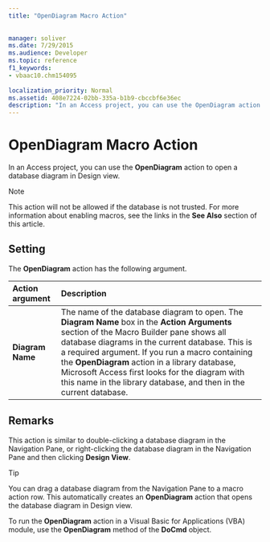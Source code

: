 ```yaml
---
title: "OpenDiagram Macro Action"
 
 
manager: soliver
ms.date: 7/29/2015
ms.audience: Developer
ms.topic: reference
f1_keywords:
- vbaac10.chm154095
  
localization_priority: Normal
ms.assetid: 408e7224-02bb-335a-b1b9-cbccbf6e36ec
description: "In an Access project, you can use the OpenDiagram action to open a database diagram in Design view."
---
```


# OpenDiagram Macro Action

In an Access project, you can use the **OpenDiagram** action to open a database diagram in Design view. 
  
> [!NOTE]
> This action will not be allowed if the database is not trusted. For more information about enabling macros, see the links in the **See Also** section of this article. 
  
## Setting

The **OpenDiagram** action has the following argument. 
  
|**Action argument**|**Description**|
|:-----|:-----|
|**Diagram Name** <br/> |The name of the database diagram to open. The **Diagram Name** box in the **Action Arguments** section of the Macro Builder pane shows all database diagrams in the current database. This is a required argument. If you run a macro containing the **OpenDiagram** action in a library database, Microsoft Access first looks for the diagram with this name in the library database, and then in the current database.  <br/> |
   
## Remarks

This action is similar to double-clicking a database diagram in the Navigation Pane, or right-clicking the database diagram in the Navigation Pane and then clicking **Design View**.
  
> [!TIP]
> You can drag a database diagram from the Navigation Pane to a macro action row. This automatically creates an **OpenDiagram** action that opens the database diagram in Design view. 
  
To run the **OpenDiagram** action in a Visual Basic for Applications (VBA) module, use the **OpenDiagram** method of the **DoCmd** object. 
  

